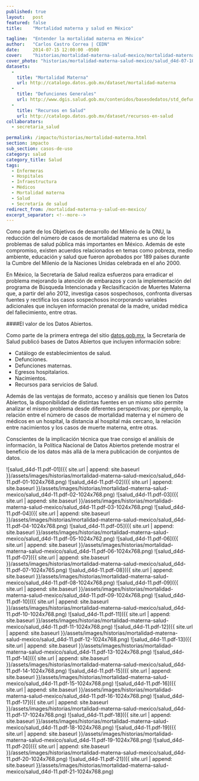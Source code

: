 ```yaml
---
published: true
layout:   post
featured: false
title:    "Mortalidad materna y salud en México"

tagline:  "Entender la mortalidad materna en México"
author:   "Carlos Castro Correa | CEDN"
date:     2014-07-15 12:00:00 -0500
cover:    "historias/mortalidad-materna-salud-mexico/mortalidad-materna-salud-mexico-cover.jpg"
cover_photo: "historias/mortalidad-materna-salud-mexico/salud_d4d-07-1027x400.png"
datasets:
  -
    title: "Mortalidad Materna"
    url: http://catalogo.datos.gob.mx/dataset/mortalidad-materna
  -
    title: "Defunciones Generales"
    url: http://www.dgis.salud.gob.mx/contenidos/basesdedatos/std_defunciones.html
  -
    title: "Recursos en Salud"
    url: http://catalogo.datos.gob.mx/dataset/recursos-en-salud
collaborators:
  - secretaria_salud

permalink: /impacto/historias/mortalidad-materna.html
section: impacto
sub_section: casos-de-uso
category: salud
category_title: Salud
tags:
  - Enfermeras
  - Hospitales
  - Infraestructura
  - Médicos
  - Mortalidad materna
  - Salud
  - Secretaría de salud
redirect_from: /mortalidad-materna-y-salud-en-mexico/
excerpt_separator: <!--more-->
---
```


Como parte de los Objetivos de desarrollo del Milenio de la ONU, la reducción del número de casos de mortalidad materna es uno de los problemas de salud pública más importantes en México. Además de este compromiso, existen acuerdos relacionados en temas como pobreza, medio ambiente, educación y salud que fueron aprobados por 189 países durante la Cumbre del Milenio de la Naciones Unidas celebrada en el año 2000.

<!--more-->

En México, la Secretaría de Salud realiza esfuerzos para erradicar el problema mejorando la atención de embarazos y con la implementación del programa de Búsqueda Intencionada y Reclasificación de Muertes Materna que, a partir del año 2012, investiga casos sospechosos, confronta diversas fuentes y rectifica los casos sospechosos incorporando variables adicionales que incluyen información prenatal de la madre, unidad médica del fallecimiento, entre otras.

####El valor de los Datos Abiertos.

Como parte de la primera entrega del sitio [datos.gob.mx](http://datos.gob.mx/), la Secretaría de Salud publicó bases de Datos Abiertos que incluyen información sobre:

<ul class="styled">
  <li>Catálogo de establecimientos de salud.</li>
  <li>Defunciones.</li>
  <li>Defunciones maternas.</li>
  <li>Egresos hospitalarios.</li>
  <li>Nacimientos.</li>
  <li>Recursos para servicios de Salud.</li>
</ul>

Además de las ventajas de formato, acceso y análisis que tienen los Datos Abiertos, la disponibilidad de distintas fuentes en un mismo sitio permite analizar el mismo problema desde diferentes perspectivas; por ejemplo, la relación entre el número de casos de mortalidad materna y el número de médicos en un hospital, la distancia al hospital más cercano, la relación entre nacimientos y los casos de muerte materna, entre otras.

Conscientes de la implicación técnica que trae consigo el análisis de información, la Política Nacional de Datos Abiertos pretende mostrar el beneficio de los datos más allá de la mera publicación de conjuntos de datos.

![salud_d4d-11.pdf-01]({{ site.url | append: site.baseurl }}/assets/images/historias/mortalidad-materna-salud-mexico/salud_d4d-11.pdf-01-1024x768.png)
![salud_d4d-11.pdf-02]({{ site.url | append: site.baseurl }}/assets/images/historias/mortalidad-materna-salud-mexico/salud_d4d-11.pdf-02-1024x768.png)
![salud_d4d-11.pdf-03]({{ site.url | append: site.baseurl }}/assets/images/historias/mortalidad-materna-salud-mexico/salud_d4d-11.pdf-03-1024x768.png)
![salud_d4d-11.pdf-04]({{ site.url | append: site.baseurl }}/assets/images/historias/mortalidad-materna-salud-mexico/salud_d4d-11.pdf-04-1024x768.png)
![salud_d4d-11.pdf-05]({{ site.url | append: site.baseurl }}/assets/images/historias/mortalidad-materna-salud-mexico/salud_d4d-11.pdf-05-1024x762.png)
![salud_d4d-11.pdf-06]({{ site.url | append: site.baseurl }}/assets/images/historias/mortalidad-materna-salud-mexico/salud_d4d-11.pdf-06-1024x768.png)
![salud_d4d-11.pdf-07]({{ site.url | append: site.baseurl }}/assets/images/historias/mortalidad-materna-salud-mexico/salud_d4d-11.pdf-07-1024x765.png)
![salud_d4d-11.pdf-08]({{ site.url | append: site.baseurl }}/assets/images/historias/mortalidad-materna-salud-mexico/salud_d4d-11.pdf-08-1024x768.png)
![salud_d4d-11.pdf-09]({{ site.url | append: site.baseurl }}/assets/images/historias/mortalidad-materna-salud-mexico/salud_d4d-11.pdf-09-1024x768.png)
![salud_d4d-11.pdf-10]({{ site.url | append: site.baseurl }}/assets/images/historias/mortalidad-materna-salud-mexico/salud_d4d-11.pdf-10-1024x768.png)
![salud_d4d-11.pdf-11]({{ site.url | append: site.baseurl }}/assets/images/historias/mortalidad-materna-salud-mexico/salud_d4d-11.pdf-11-1024x768.png)
![salud_d4d-11.pdf-12]({{ site.url | append: site.baseurl }}/assets/images/historias/mortalidad-materna-salud-mexico/salud_d4d-11.pdf-12-1024x768.png)
![salud_d4d-11.pdf-13]({{ site.url | append: site.baseurl }}/assets/images/historias/mortalidad-materna-salud-mexico/salud_d4d-11.pdf-13-1024x768.png)
![salud_d4d-11.pdf-14]({{ site.url | append: site.baseurl }}/assets/images/historias/mortalidad-materna-salud-mexico/salud_d4d-11.pdf-14-1024x768.png)
![salud_d4d-11.pdf-15]({{ site.url | append: site.baseurl }}/assets/images/historias/mortalidad-materna-salud-mexico/salud_d4d-11.pdf-15-1024x768.png)
![salud_d4d-11.pdf-16]({{ site.url | append: site.baseurl }}/assets/images/historias/mortalidad-materna-salud-mexico/salud_d4d-11.pdf-16-1024x768.png)
![salud_d4d-11.pdf-17]({{ site.url | append: site.baseurl }}/assets/images/historias/mortalidad-materna-salud-mexico/salud_d4d-11.pdf-17-1024x768.png)
![salud_d4d-11.pdf-18]({{ site.url | append: site.baseurl }}/assets/images/historias/mortalidad-materna-salud-mexico/salud_d4d-11.pdf-18-1024x768.png)
![salud_d4d-11.pdf-19]({{ site.url | append: site.baseurl }}/assets/images/historias/mortalidad-materna-salud-mexico/salud_d4d-11.pdf-19-1024x768.png)
![salud_d4d-11.pdf-20]({{ site.url | append: site.baseurl }}/assets/images/historias/mortalidad-materna-salud-mexico/salud_d4d-11.pdf-20-1024x768.png)
![salud_d4d-11.pdf-21]({{ site.url | append: site.baseurl }}/assets/images/historias/mortalidad-materna-salud-mexico/salud_d4d-11.pdf-21-1024x768.png)
